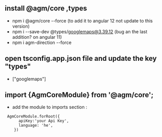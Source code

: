 
## install @agm/core ,types
- npm i @agm/core --force (to add it to angular 12 not update to this version)
- npm i --save-dev @types/googlemaps@3.39.12   (bug an the last addition? on angular 11)
- npm i agm-direction --force


## open tsconfig.app.json file and update the key "types"
- ["googlemaps"] 

## import {AgmCoreModule} from '@agm/core';

- add the module to imports section :
```
 AgmCoreModule.forRoot({
      apiKey:'your Api Key',
      language: 'he',
    })
```





